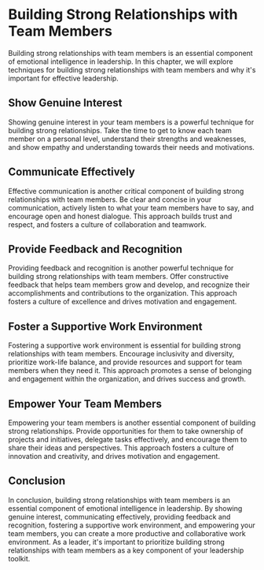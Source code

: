Building Strong Relationships with Team Members
=========================================================================================================

Building strong relationships with team members is an essential component of emotional intelligence in leadership. In this chapter, we will explore techniques for building strong relationships with team members and why it's important for effective leadership.

Show Genuine Interest
---------------------

Showing genuine interest in your team members is a powerful technique for building strong relationships. Take the time to get to know each team member on a personal level, understand their strengths and weaknesses, and show empathy and understanding towards their needs and motivations.

Communicate Effectively
-----------------------

Effective communication is another critical component of building strong relationships with team members. Be clear and concise in your communication, actively listen to what your team members have to say, and encourage open and honest dialogue. This approach builds trust and respect, and fosters a culture of collaboration and teamwork.

Provide Feedback and Recognition
--------------------------------

Providing feedback and recognition is another powerful technique for building strong relationships with team members. Offer constructive feedback that helps team members grow and develop, and recognize their accomplishments and contributions to the organization. This approach fosters a culture of excellence and drives motivation and engagement.

Foster a Supportive Work Environment
------------------------------------

Fostering a supportive work environment is essential for building strong relationships with team members. Encourage inclusivity and diversity, prioritize work-life balance, and provide resources and support for team members when they need it. This approach promotes a sense of belonging and engagement within the organization, and drives success and growth.

Empower Your Team Members
-------------------------

Empowering your team members is another essential component of building strong relationships. Provide opportunities for them to take ownership of projects and initiatives, delegate tasks effectively, and encourage them to share their ideas and perspectives. This approach fosters a culture of innovation and creativity, and drives motivation and engagement.

Conclusion
----------

In conclusion, building strong relationships with team members is an essential component of emotional intelligence in leadership. By showing genuine interest, communicating effectively, providing feedback and recognition, fostering a supportive work environment, and empowering your team members, you can create a more productive and collaborative work environment. As a leader, it's important to prioritize building strong relationships with team members as a key component of your leadership toolkit.


